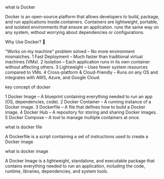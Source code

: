 what is Docker

Docker is an open-source platform that allows developers to build, package, and run applications inside.containers. Containers are lightweight, portable, and isolated environments that ensure an application.  runs the same way on any system, without worrying about dependencies or configurations.

Why Use Docker? 🤔

"Works on my machine" problem solved – No more environment mismatches.
1 Fast Deployment – Much faster than traditional virtual machines (VMs).
2 Isolation – Each application runs in its own container without affecting others.
3 Lightweight – Uses fewer system resources compared to VMs.
4 Cross-platform & Cloud-friendly – Runs on any OS and integrates with AWS, Azure, and Google Cloud.

key concept of docker

1️ Docker Image – A blueprint containing everything needed to run an app (OS, dependencies, code).
2️ Docker Container – A running instance of a Docker image.
3️ Dockerfile – A file that defines how to build a Docker image.
4️ Docker Hub – A repository for storing and sharing Docker images.
5️ Docker Compose – A tool to manage multiple containers at once.

what is docker file

A Dockerfile is a script containing a set of instructions used to create a Docker image

what is docker image

A Docker Image is a lightweight, standalone, and executable package that contains everything needed to run an application, including the code, runtime, libraries, dependencies, and system tools.

